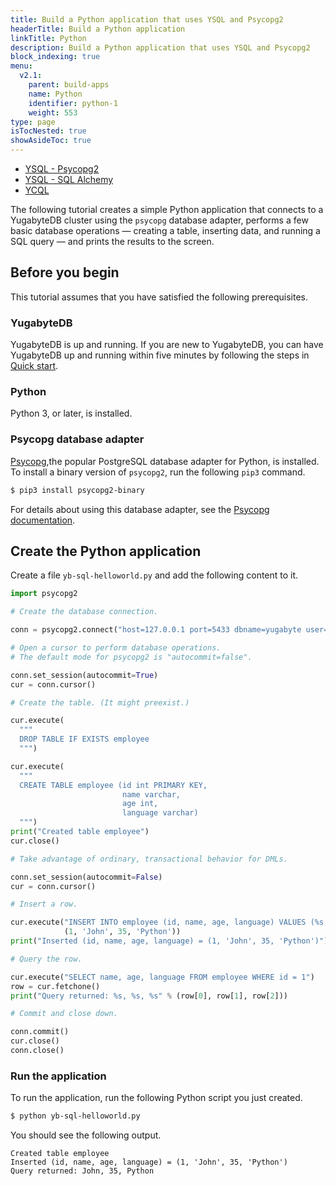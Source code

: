 ```yaml
---
title: Build a Python application that uses YSQL and Psycopg2
headerTitle: Build a Python application
linkTitle: Python
description: Build a Python application that uses YSQL and Psycopg2
block_indexing: true
menu:
  v2.1:
    parent: build-apps
    name: Python
    identifier: python-1
    weight: 553
type: page
isTocNested: true
showAsideToc: true
---
```


<ul class="nav nav-tabs-alt nav-tabs-yb">
  <li >
    <a href="/latest/quick-start/build-apps/python/ysql-psycopg2" class="nav-link active">
      <i class="icon-postgres" aria-hidden="true"></i>
      YSQL - Psycopg2
    </a>
  </li>
  <li >
    <a href="/latest/quick-start/build-apps/python/ysql-sqlalchemy" class="nav-link">
      <i class="icon-postgres" aria-hidden="true"></i>
      YSQL - SQL Alchemy
    </a>
  </li>
  <li>
    <a href="/latest/quick-start/build-apps/python/ycql" class="nav-link">
      <i class="icon-cassandra" aria-hidden="true"></i>
      YCQL
    </a>
  </li>
</ul>

The following tutorial creates a simple Python application that connects to a YugabyteDB cluster using the `psycopg` database adapter, performs a few basic database operations — creating a table, inserting data, and running a SQL query — and prints the results to the screen.

## Before you begin

This tutorial assumes that you have satisfied the following prerequisites.

### YugabyteDB

YugabyteDB is up and running. If you are new to YugabyteDB, you can have YugabyteDB up and running within five minutes by following the steps in [Quick start](../../../../quick-start/).

### Python

Python 3, or later, is installed.

### Psycopg database adapter

[Psycopg](http://initd.org/psycopg/),the popular PostgreSQL database adapter for Python, is installed. To install a binary version of `psycopg2`, run the following `pip3` command.

```sh
$ pip3 install psycopg2-binary
```

For details about using this database adapter, see the [Psycopg documentation](http://initd.org/psycopg/docs/).

## Create the Python application

Create a file `yb-sql-helloworld.py` and add the following content to it.

```python
import psycopg2

# Create the database connection.

conn = psycopg2.connect("host=127.0.0.1 port=5433 dbname=yugabyte user=yugabyte password=yugabyte")

# Open a cursor to perform database operations.
# The default mode for psycopg2 is "autocommit=false".

conn.set_session(autocommit=True)
cur = conn.cursor()

# Create the table. (It might preexist.)

cur.execute(
  """
  DROP TABLE IF EXISTS employee
  """)

cur.execute(
  """
  CREATE TABLE employee (id int PRIMARY KEY,
                         name varchar,
                         age int,
                         language varchar)
  """)
print("Created table employee")
cur.close()

# Take advantage of ordinary, transactional behavior for DMLs.

conn.set_session(autocommit=False)
cur = conn.cursor()

# Insert a row.

cur.execute("INSERT INTO employee (id, name, age, language) VALUES (%s, %s, %s, %s)",
            (1, 'John', 35, 'Python'))
print("Inserted (id, name, age, language) = (1, 'John', 35, 'Python')")

# Query the row.

cur.execute("SELECT name, age, language FROM employee WHERE id = 1")
row = cur.fetchone()
print("Query returned: %s, %s, %s" % (row[0], row[1], row[2]))

# Commit and close down.

conn.commit()
cur.close()
conn.close()
```

### Run the application

To run the application, run the following Python script you just created.

```sh
$ python yb-sql-helloworld.py
```

You should see the following output.

```
Created table employee
Inserted (id, name, age, language) = (1, 'John', 35, 'Python')
Query returned: John, 35, Python
```
